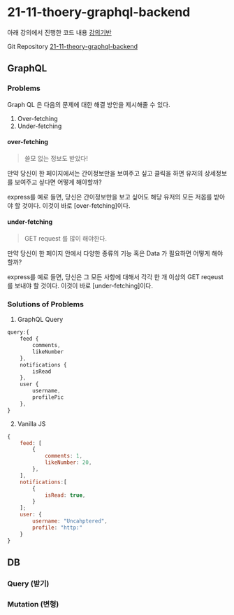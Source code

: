 # 21-11-thoery-graphql-backend

아래 강의에서 진행한 코드 내용
[강의기반](https://nomadcoders.co/graphql-for-beginners/lobby)

Git Repository
[21-11-theory-graphql-backend](https://github.com/unchaptered/21-11-theory-grapql-backend)

## GraphQL

### Problems

Graph QL 은 다음의 문제에 대한 해결 방안을 제시해줄 수 있다.

1. Over-fetching
2. Under-fetching

#### over-fetching

> 쓸모 없는 정보도 받았다!

만약 당신이 한 페이지에서는 간이정보만을 보여주고 싶고
클릭을 하면 유저의 상세정보를 보여주고 싶다면 어떻게 해야할까?

express를 예로 들면,
당신은 간이정보만을 보고 싶어도 해당 유저의 모든 저옵를 받아야 할 것이다.
이것이 바로 [over-fetching]이다.

#### under-fetching

> GET request 를 많이 해야한다.

만약 당신이 한 페이지 안에서 다양한 종류의 기능 혹은 Data 가 필요하면 어떻게 해야할까?

express를 예로 들면,
당신은 그 모든 사항에 대해서 각각 한 개 이상의 GET reqeust 를 보내야 할 것이다.
이것이 바로 [under-fetching]이다.

### Solutions of Problems

1. GraphQL Query

```javascript
query:{
    feed {
        comments,
        likeNumber
    },
    notifications {
        isRead
    },
    user {
        username,
        profilePic
    },
}
```

2. Vanilla JS

```javascript
{
    feed: [
        {
            comments: 1,
            likeNumber: 20,
        },
    ],
    notifications:[
        {
            isRead: true,
        }
    ];
    user: {
        username: "Uncahptered",
        profile: "http:"
    }
}
```

## DB

### Query (받기)

### Mutation (변형)
